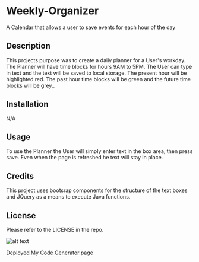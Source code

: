 # Weekly-Organizer
A Calendar that allows a user to save events for each hour of the day 


## Description

This projects purpose was to create a daily planner for a User's workday. The Planner will have time blocks for hours 9AM to 5PM. The User can type in text and the text will be saved to local storage. The present hour will be highlighted red. The past hour time blocks will be green and the future time blocks will be grey..

## Installation

N/A

## Usage

To use the Planner the User will simply enter text in the box area, then press save. Even when the page is refreshed he text will stay in place. 

## Credits

This project uses bootsrap components for the structure of the text boxes and JQuery as a means to execute Java functions.

## License

Please refer to the LICENSE in the repo.

![alt text](/assets/images/)

<a href="https://asiabeoon.github.io/Weekly-Organizer/">Deployed My Code Generator page</a>

